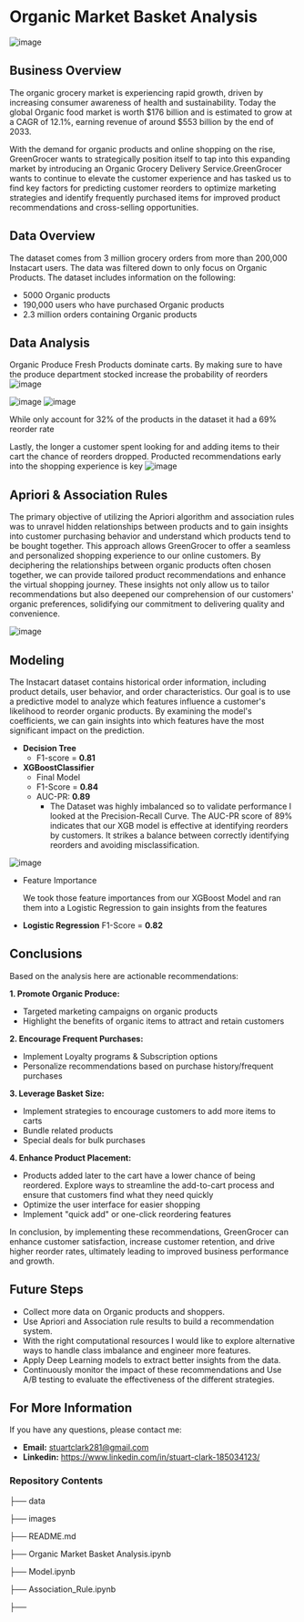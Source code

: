 # Organic Market Basket Analysis
![image](https://github.com/sclarkHOU/Organic_Market_Basket_Analysis/assets/56837718/c5b6605e-e28a-4f2a-b185-0f44366785c5)

## Business Overview
The organic grocery market is experiencing rapid growth, driven by increasing consumer awareness of health and sustainability. Today the global Organic food market is worth $176 billion and is estimated to grow at a CAGR of 12.1%, earning revenue of around $553 billion by the end of 2033.

With the demand for organic products and online shopping on the rise, GreenGrocer wants to strategically position itself to tap into this expanding market by introducing an Organic Grocery Delivery Service.GreenGrocer wants to continue to elevate the customer experience and has tasked us to find key factors for predicting customer reorders to optimize marketing strategies and identify frequently purchased items for improved product recommendations and cross-selling opportunities. 

## Data Overview
The dataset comes from 3 million grocery orders from more than 200,000 Instacart users. The data was filtered down to only focus on Organic Products. The dataset includes information on the following:
- 5000 Organic products
- 190,000 users who have purchased Organic products
- 2.3 million orders containing Organic products

## Data Analysis
Organic Produce Fresh Products dominate carts. By making sure to have the produce department stocked increase the probability of reorders
![image](https://github.com/sclarkHOU/Organic_Market_Basket_Analysis/assets/56837718/aa3194e6-2df6-4026-b519-6345c0efdf48)

![image](https://github.com/sclarkHOU/Organic_Market_Basket_Analysis/assets/56837718/07c16a2e-ce9a-40f8-9cca-975da03e7c93)
![image](https://github.com/sclarkHOU/Organic_Market_Basket_Analysis/assets/56837718/9e85a1b6-3b2c-4cec-b53b-98baaf7d76a6)

While only account for 32% of the products in the dataset it had a 69% reorder rate

Lastly, the longer a customer spent looking for and adding items to their cart the chance of reorders dropped. Producted recommendations early into the shopping experience is key
![image](https://github.com/sclarkHOU/Organic_Market_Basket_Analysis/assets/56837718/f5cc5bd4-4d1c-4f53-a8d7-22494940a8a7)

## Apriori & Association Rules
The primary objective of utilizing the Apriori algorithm and association rules was to unravel hidden relationships between products and to gain insights into customer purchasing behavior and understand which products tend to be bought together. This approach allows GreenGrocer to offer a seamless and personalized shopping experience to our online customers. By deciphering the relationships between organic products often chosen together, we can provide tailored product recommendations and enhance the virtual shopping journey. These insights not only allow us to tailor recommendations but also deepened our comprehension of our customers' organic preferences, solidifying our commitment to delivering quality and convenience.

![image](https://github.com/sclarkHOU/Organic_Market_Basket_Analysis/assets/56837718/1c743d7d-ef17-4152-8030-9c9bbf93071e)

## Modeling
The Instacart dataset contains historical order information, including product details, user behavior, and order characteristics. Our goal is to use a predictive model to analyze which features influence a customer's likelihood to reorder organic products. By examining the model's coefficients, we can gain insights into which features have the most significant impact on the prediction.

- **Decision Tree**
  - F1-score = **0.81**
- **XGBoostClassifier**
  - Final Model
  - F1-Score = **0.84**
  - AUC-PR: **0.89**
    - The Dataset was highly imbalanced so to validate performance I looked at the Precision-Recall Curve. The AUC-PR score of 89% indicates that our XGB model is effective at identifying reorders by customers. It strikes a balance between correctly identifying reorders and avoiding misclassification.
      
 ![image](https://github.com/sclarkHOU/Organic_Market_Basket_Analysis/assets/56837718/3bea1691-8710-477a-9d0b-a20fe228d163)
 
  - Feature Importance
    
    We took those feature importances from our XGBoost Model and ran them into a Logistic Regression to gain insights from the features

- **Logistic Regression**
  F1-Score = **0.82**

## Conclusions
Based on the analysis here are actionable recommendations:

**1. Promote Organic Produce:**
- Targeted marketing campaigns on organic products
- Highlight the benefits of organic items to attract and retain customers
  
**2. Encourage Frequent Purchases:**
- Implement Loyalty programs & Subscription options
- Personalize recommendations based on purchase history/frequent purchases
  
**3. Leverage Basket Size:**
- Implement strategies to encourage customers to add more items to carts 
- Bundle related products
- Special deals for bulk purchases
  
**4. Enhance Product Placement:**
- Products added later to the cart have a lower chance of being reordered. Explore ways to streamline the add-to-cart process and ensure that customers find what they need quickly
- Optimize the user interface for easier shopping
- Implement "quick add" or one-click reordering features

In conclusion, by implementing these recommendations, GreenGrocer can enhance customer satisfaction, increase customer retention, and drive higher reorder rates, ultimately leading to improved business performance and growth.

## Future Steps
- Collect more data on Organic products and shoppers.
- Use Apriori and Association rule results to build a recommendation system.
- With the right computational resources I would like to explore alternative ways to handle class imbalance and engineer more features.
- Apply Deep Learning models to extract better insights from the data.
- Continuously monitor the impact of these recommendations and Use A/B testing to evaluate the effectiveness of the different strategies.

## For More Information
If you have any questions, please contact me:
- **Email:** stuartclark281@gmail.com
- **Linkedin:** https://www.linkedin.com/in/stuart-clark-185034123/

### Repository Contents
├── data

├── images

├── README.md

├── Organic Market Basket Analysis.ipynb

├── Model.ipynb

├── Association_Rule.ipynb

├── 
